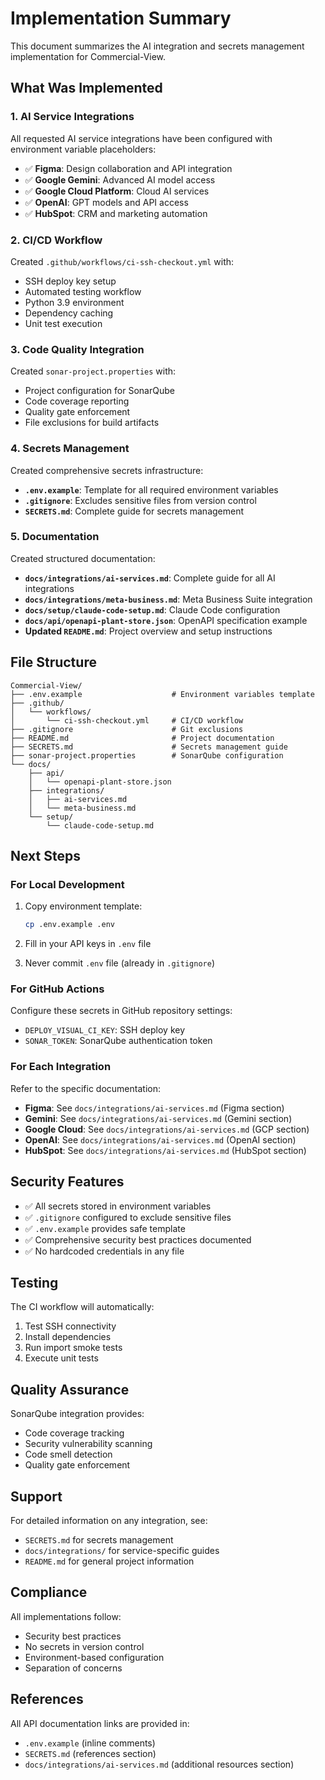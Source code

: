# Implementation Summary

This document summarizes the AI integration and secrets management implementation for Commercial-View.

## What Was Implemented

### 1. AI Service Integrations

All requested AI service integrations have been configured with environment variable placeholders:

- ✅ **Figma**: Design collaboration and API integration
- ✅ **Google Gemini**: Advanced AI model access
- ✅ **Google Cloud Platform**: Cloud AI services
- ✅ **OpenAI**: GPT models and API access
- ✅ **HubSpot**: CRM and marketing automation

### 2. CI/CD Workflow

Created `.github/workflows/ci-ssh-checkout.yml` with:
- SSH deploy key setup
- Automated testing workflow
- Python 3.9 environment
- Dependency caching
- Unit test execution

### 3. Code Quality Integration

Created `sonar-project.properties` with:
- Project configuration for SonarQube
- Code coverage reporting
- Quality gate enforcement
- File exclusions for build artifacts

### 4. Secrets Management

Created comprehensive secrets infrastructure:

- **`.env.example`**: Template for all required environment variables
- **`.gitignore`**: Excludes sensitive files from version control
- **`SECRETS.md`**: Complete guide for secrets management

### 5. Documentation

Created structured documentation:

- **`docs/integrations/ai-services.md`**: Complete guide for all AI integrations
- **`docs/integrations/meta-business.md`**: Meta Business Suite integration
- **`docs/setup/claude-code-setup.md`**: Claude Code configuration
- **`docs/api/openapi-plant-store.json`**: OpenAPI specification example
- **Updated `README.md`**: Project overview and setup instructions

## File Structure

```
Commercial-View/
├── .env.example                    # Environment variables template
├── .github/
│   └── workflows/
│       └── ci-ssh-checkout.yml     # CI/CD workflow
├── .gitignore                      # Git exclusions
├── README.md                       # Project documentation
├── SECRETS.md                      # Secrets management guide
├── sonar-project.properties        # SonarQube configuration
└── docs/
    ├── api/
    │   └── openapi-plant-store.json
    ├── integrations/
    │   ├── ai-services.md
    │   └── meta-business.md
    └── setup/
        └── claude-code-setup.md
```

## Next Steps

### For Local Development

1. Copy environment template:
   ```bash
   cp .env.example .env
   ```

2. Fill in your API keys in `.env` file

3. Never commit `.env` file (already in `.gitignore`)

### For GitHub Actions

Configure these secrets in GitHub repository settings:

- `DEPLOY_VISUAL_CI_KEY`: SSH deploy key
- `SONAR_TOKEN`: SonarQube authentication token

### For Each Integration

Refer to the specific documentation:

- **Figma**: See `docs/integrations/ai-services.md` (Figma section)
- **Gemini**: See `docs/integrations/ai-services.md` (Gemini section)
- **Google Cloud**: See `docs/integrations/ai-services.md` (GCP section)
- **OpenAI**: See `docs/integrations/ai-services.md` (OpenAI section)
- **HubSpot**: See `docs/integrations/ai-services.md` (HubSpot section)

## Security Features

- ✅ All secrets stored in environment variables
- ✅ `.gitignore` configured to exclude sensitive files
- ✅ `.env.example` provides safe template
- ✅ Comprehensive security best practices documented
- ✅ No hardcoded credentials in any file

## Testing

The CI workflow will automatically:
1. Test SSH connectivity
2. Install dependencies
3. Run import smoke tests
4. Execute unit tests

## Quality Assurance

SonarQube integration provides:
- Code coverage tracking
- Security vulnerability scanning
- Code smell detection
- Quality gate enforcement

## Support

For detailed information on any integration, see:
- `SECRETS.md` for secrets management
- `docs/integrations/` for service-specific guides
- `README.md` for general project information

## Compliance

All implementations follow:
- Security best practices
- No secrets in version control
- Environment-based configuration
- Separation of concerns

## References

All API documentation links are provided in:
- `.env.example` (inline comments)
- `SECRETS.md` (references section)
- `docs/integrations/ai-services.md` (additional resources section)
